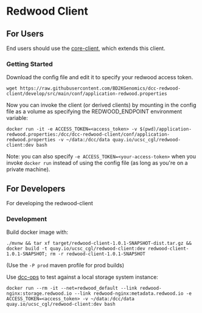 # Redwood Client

## For Users
End users should use the [core-client](https://github.com/BD2KGenomics/dcc-spinnaker-client), which extends this client.

### Getting Started
Download the config file and edit it to specify your redwood access token.
```
wget https://raw.githubusercontent.com/BD2KGenomics/dcc-redwood-client/develop/src/main/conf/application-redwood.properties
```

Now you can invoke the client (or derived clients) by mounting in the config file as a volume as specifying the REDWOOD_ENDPOINT environment variable:
```
docker run -it -e ACCESS_TOKEN=<access_token> -v $(pwd)/application-redwood.properties:/dcc/dcc-redwood-client/conf/application-redwood.properties -v ~/data:/dcc/data quay.io/ucsc_cgl/redwood-client:dev bash
```

Note: you can also specify `-e ACCESS_TOKEN=<your-access-token>` when you invoke `docker run` instead of using the config file (as long as you're on a private machine).

## For Developers
For developing the redwood-client

### Development
Build docker image with:
```
./mvnw && tar xf target/redwood-client-1.0.1-SNAPSHOT-dist.tar.gz && docker build -t quay.io/ucsc_cgl/redwood-client:dev redwood-client-1.0.1-SNAPSHOT; rm -r redwood-client-1.0.1-SNAPSHOT
```
(Use the `-P prod` maven profile for prod builds)

Use [dcc-ops](https://github.com/BD2KGenomics/dcc-ops) to test against a local storage system instance:
```
docker run --rm -it --net=redwood_default --link redwood-nginx:storage.redwood.io --link redwood-nginx:metadata.redwood.io -e ACCESS_TOKEN=<access_token> -v ~/data:/dcc/data quay.io/ucsc_cgl/redwood-client:dev bash
```
